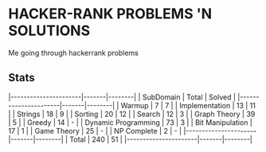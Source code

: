 # HACKER-RANK PROBLEMS 'N SOLUTIONS
Me going through hackerrank problems

## Stats
|----------------------|-------|--------|
| SubDomain            | Total | Solved |
|----------------------|-------|--------|
| Warmup               |   7   |    7   |
| Implementation       |  13   |   11   |
| Strings              |  18   |    9   |
| Sorting              |  20   |   12   |
| Search               |  12   |    3   |
| Graph Theory         |  39   |    5   |
| Greedy               |  14   |    -   |
| Dynamic Programming  |  73   |    3   |
| Bit Manipulation     |  17   |    1   |
| Game Theory          |  25   |    -   |
| NP Complete          |   2   |    -   |
|----------------------|-------|--------|
| Total                | 240   |   51   |
|----------------------|-------|--------|
